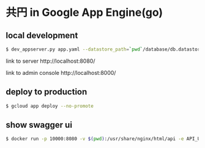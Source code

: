 # 共円 in Google App Engine(go)

## local development

```sh
$ dev_appserver.py app.yaml --datastore_path=`pwd`/database/db.datastore -A my-android-server --support_datastore_emulator True
```

link to server
http://localhost:8080/

link to admin console
http://localhost:8000/

## deploy to production

```sh
$ gcloud app deploy --no-promote
```

## show swagger ui

```sh
$ docker run -p 10000:8080 -v $(pwd):/usr/share/nginx/html/api -e API_URL=http://localhost:10000/api/docs/specs/index.yaml swaggerapi/swagger-editor
```
